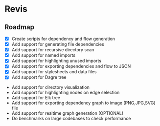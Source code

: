 # Revis

## Roadmap

- [x] Create scripts for dependency and flow generation
- [x] Add support for generating file dependencies
- [x] Add support for recursive directory scan
- [x] Add support for named imports
- [x] Add support for highlighting unused imports
- [x] Add support for exporting dependencies and flow to JSON
- [x] Add support for stylesheets and data files
- [x] Add support for Dagre tree
- Add support for directory visualization
- Add support for highlighting nodes on edge selection
- Add support for Elk tree
- Add support for exporting dependency graph to image (PNG,JPG,SVG) file
- Add support for realtime graph generation (OPTIONAL)
- Do benchmarks on large codebases to check performance
